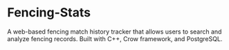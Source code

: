 # Fencing-Stats
A web-based fencing match history tracker that allows users to search and analyze fencing records. Built with C++, Crow framework, and PostgreSQL.
